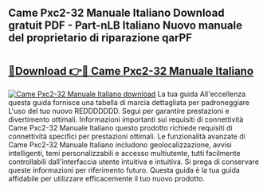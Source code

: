 ## Came Pxc2-32 Manuale Italiano Download gratuit PDF - Part-nLB Italiano Nuovo manuale del proprietario di riparazione qarPF

# <h2><a href="http://dfgdps.blite.top/?on=Came+Pxc2-32+Manuale+Italiano">🔗Download 👉🔴 Came Pxc2-32 Manuale Italiano</a></h2>

[![Came Pxc2-32 Manuale Italiano download](https://i.imgur.com/lujVjoI.png)](http://dfgdps.blite.top/?on=Came+Pxc2-32+Manuale+Italiano)
La tua guida All'eccellenza questa guida fornisce una tabella di marcia dettagliata per padroneggiare L'uso del tuo nuovo REDDDDDDD. Segui per garantire prestazioni e divertimento ottimali. Informazioni importanti sui requisiti di connettività Came Pxc2-32 Manuale Italiano questo prodotto richiede requisiti di connettività specifici per prestazioni ottimali. Le funzionalità avanzate di Came Pxc2-32 Manuale Italiano includono geolocalizzazione, avvisi intelligenti, temi personalizzabili e accesso multiutente, tutti facilmente controllabili dall'interfaccia utente intuitiva e intuitiva. Si prega di conservare queste informazioni per riferimento futuro. Questa guida è la tua guida affidabile per utilizzare efficacemente il tuo nuovo prodotto.
